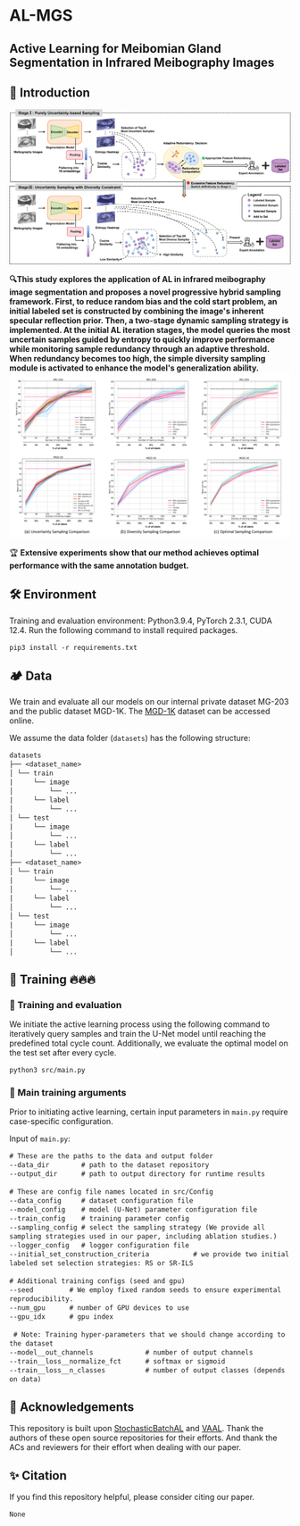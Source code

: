 # AL-MGS
## Active Learning for Meibomian Gland Segmentation in Infrared Meibography Images

## 🧠 Introduction

<p align="center">
  <img src="./src/assets/img/PHS_framework.png" alt="drawing"/>
</p>

**🔍This study explores the application of AL in infrared meibography image segmentation and proposes a novel progressive hybrid sampling framework. First, to reduce random bias and the cold start problem, an initial labeled set is constructed by combining the image's inherent specular reflection prior. Then, a two-stage dynamic sampling strategy is implemented. At the initial AL iteration stages, the model queries the most uncertain samples guided by entropy to quickly improve performance while monitoring sample redundancy through an adaptive threshold. When redundancy becomes too high, the simple diversity sampling module is activated to enhance the model's generalization ability.**
 <img src="./src/assets/img/result.png" alt="drawing"/>
 
  🏆 **Extensive experiments show that our method achieves optimal performance with the same annotation budget.**

## 🛠️ Environment
Training and evaluation environment: Python3.9.4, PyTorch 2.3.1, CUDA 12.4. Run the following command to install required packages.
```
pip3 install -r requirements.txt
```
## 🏕️ Data
We train and evaluate all our models on our internal private dataset MG-203 and the public dataset MGD-1K. The [MGD-1K](https://mgd1k.github.io/) dataset can be accessed online.

We assume the data folder (`datasets`) has the following structure:

```
datasets
├── <dataset_name> 
│ └── train
|     └── image
│         └── ...
|     └── label
│         └── ...
│ └── test
|     └── image
│         └── ...
|     └── label
│         └── ...
├── <dataset_name> 
│ └── train
|     └── image
│         └── ...
|     └── label
│         └── ...
│ └── test
|     └── image
│         └── ...
|     └── label
│         └── ...
```

## 🚀 Training 🔥🔥🔥

### 📌 Training and evaluation
We initiate the active learning process using the following command to iteratively query samples and train the U-Net model until reaching the predefined total cycle count. Additionally, we evaluate the optimal model on the test set after every cycle.
```
python3 src/main.py
```

### 📝 Main training arguments
Prior to initiating active learning, certain input parameters in `main.py` require case-specific configuration.

Input of `main.py`:
```
# These are the paths to the data and output folder
--data_dir        # path to the dataset repository
--output_dir      # path to output directory for runtime results

# These are config file names located in src/Config
--data_config     # dataset configuration file 
--model_config    # model (U-Net) parameter configuration file
--train_config    # training parameter config 
--sampling_config # select the sampling strategy (We provide all sampling strategies used in our paper, including ablation studies.)
--logger_config   # logger configuration file 
--initial_set_construction_criteria           # we provide two initial labeled set selection strategies: RS or SR-ILS

# Additional training configs (seed and gpu)
--seed         # We employ fixed random seeds to ensure experimental reproducibility.
--num_gpu      # number of GPU devices to use
--gpu_idx      # gpu index

 # Note: Training hyper-parameters that we should change according to the dataset
--model__out_channels             # number of output channels
--train__loss__normalize_fct      # softmax or sigmoid
--train__loss__n_classes          # number of output classes (depends on data)
```

## 🌟 Acknowledgements
This repository is built upon [StochasticBatchAL](https://github.com/Minimel/StochasticBatchAL) and [VAAL](https://github.com/sinhasam/vaal). Thank the authors of these open source repositories for their efforts. And thank the ACs and reviewers for their effort when dealing with our paper.

## ✨ Citation
If you find this repository helpful, please consider citing our paper.

```
None
```
